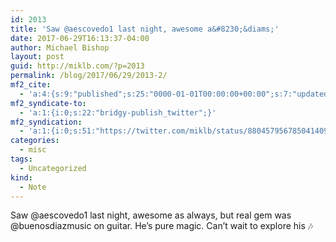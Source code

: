 ```yaml
---
id: 2013
title: 'Saw @aescovedo1 last night, awesome a&#8230;&diams;'
date: 2017-06-29T16:13:37-04:00
author: Michael Bishop
layout: post
guid: http://miklb.com/?p=2013
permalink: /blog/2017/06/29/2013-2/
mf2_cite:
  - 'a:4:{s:9:"published";s:25:"0000-01-01T00:00:00+00:00";s:7:"updated";s:25:"0000-01-01T00:00:00+00:00";s:8:"category";a:1:{i:0;s:0:"";}s:6:"author";a:0:{}}'
mf2_syndicate-to:
  - 'a:1:{i:0;s:22:"bridgy-publish_twitter";}'
mf2_syndication:
  - 'a:1:{i:0;s:51:"https://twitter.com/miklb/status/880457956785041409";}'
categories:
  - misc
tags:
  - Uncategorized
kind:
  - Note
---
```

Saw @aescovedo1 last night, awesome as always, but real gem was @buenosdiazmusic on guitar. He’s pure magic. Can’t wait to explore his 🎶
